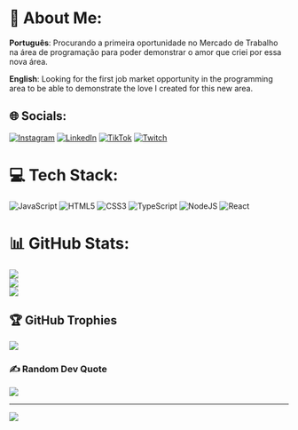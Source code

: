 # 💫 About Me:
<strong>Português</strong>: Procurando a primeira oportunidade no Mercado de Trabalho na área de programação para poder demonstrar o amor que criei por essa nova área.

<strong>English</strong>: Looking for the first job market opportunity in the programming area to be able to demonstrate the love I created for this new area.


## 🌐 Socials:
[![Instagram](https://img.shields.io/badge/Instagram-%23E4405F.svg?logo=Instagram&logoColor=white)](https://instagram.com/luiz_ricardoa) [![LinkedIn](https://img.shields.io/badge/LinkedIn-%230077B5.svg?logo=linkedin&logoColor=white)](https://linkedin.com/in/luizricardodtaraujo) [![TikTok](https://img.shields.io/badge/TikTok-%23000000.svg?logo=TikTok&logoColor=white)](https://tiktok.com/@luizricardoa) [![Twitch](https://img.shields.io/badge/Twitch-%239146FF.svg?logo=Twitch&logoColor=white)](https://twitch.tv/luixxz) 

# 💻 Tech Stack:
![JavaScript](https://img.shields.io/badge/javascript-%23323330.svg?style=for-the-badge&logo=javascript&logoColor=%23F7DF1E) ![HTML5](https://img.shields.io/badge/html5-%23E34F26.svg?style=for-the-badge&logo=html5&logoColor=white) ![CSS3](https://img.shields.io/badge/css3-%231572B6.svg?style=for-the-badge&logo=css3&logoColor=white) ![TypeScript](https://img.shields.io/badge/typescript-%23007ACC.svg?style=for-the-badge&logo=typescript&logoColor=white) ![NodeJS](https://img.shields.io/badge/node.js-6DA55F?style=for-the-badge&logo=node.js&logoColor=white) ![React](https://img.shields.io/badge/react-%2320232a.svg?style=for-the-badge&logo=react&logoColor=%2361DAFB)
# 📊 GitHub Stats:
![](https://github-readme-stats.vercel.app/api?username=luizricardoa&theme=dark&hide_border=false&include_all_commits=true&count_private=true)<br/>
![](https://github-readme-streak-stats.herokuapp.com/?user=luizricardoa&theme=dark&hide_border=false)<br/>
![](https://github-readme-stats.vercel.app/api/top-langs/?username=luizricardoa&theme=dark&hide_border=false&include_all_commits=true&count_private=true&layout=compact)

## 🏆 GitHub Trophies
![](https://github-profile-trophy.vercel.app/?username=luizricardoa&theme=darkhub&no-frame=false&no-bg=false&margin-w=4)

### ✍️ Random Dev Quote
![](https://quotes-github-readme.vercel.app/api?type=horizontal&theme=merko)

---
[![](https://visitcount.itsvg.in/api?id=luizricardoa&icon=2&color=9)](https://visitcount.itsvg.in)

<!-- Proudly created with GPRM ( https://gprm.itsvg.in ) -->
